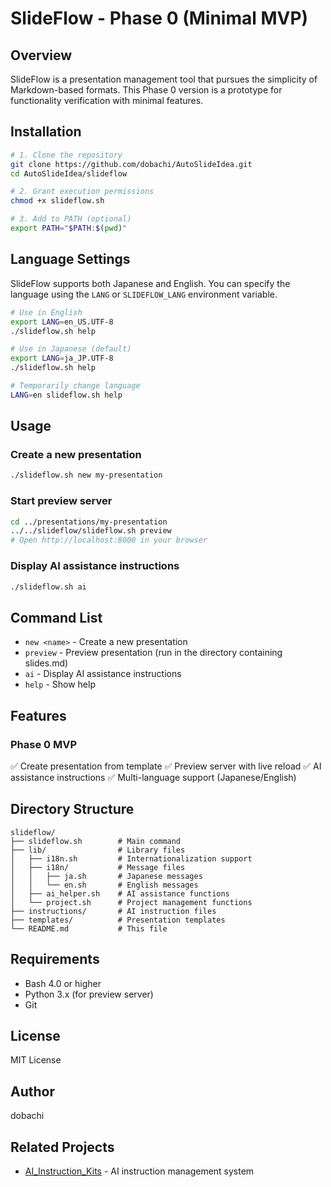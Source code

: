 # SlideFlow - Phase 0 (Minimal MVP)

## Overview

SlideFlow is a presentation management tool that pursues the simplicity of Markdown-based formats.
This Phase 0 version is a prototype for functionality verification with minimal features.

## Installation

```bash
# 1. Clone the repository
git clone https://github.com/dobachi/AutoSlideIdea.git
cd AutoSlideIdea/slideflow

# 2. Grant execution permissions
chmod +x slideflow.sh

# 3. Add to PATH (optional)
export PATH="$PATH:$(pwd)"
```

## Language Settings

SlideFlow supports both Japanese and English. You can specify the language using the `LANG` or `SLIDEFLOW_LANG` environment variable.

```bash
# Use in English
export LANG=en_US.UTF-8
./slideflow.sh help

# Use in Japanese (default)
export LANG=ja_JP.UTF-8
./slideflow.sh help

# Temporarily change language
LANG=en slideflow.sh help
```

## Usage

### Create a new presentation

```bash
./slideflow.sh new my-presentation
```

### Start preview server

```bash
cd ../presentations/my-presentation
../../slideflow/slideflow.sh preview
# Open http://localhost:8000 in your browser
```

### Display AI assistance instructions

```bash
./slideflow.sh ai
```

## Command List

- `new <name>` - Create a new presentation
- `preview` - Preview presentation (run in the directory containing slides.md)
- `ai` - Display AI assistance instructions
- `help` - Show help

## Features

### Phase 0 MVP
✅ Create presentation from template
✅ Preview server with live reload
✅ AI assistance instructions
✅ Multi-language support (Japanese/English)

## Directory Structure

```
slideflow/
├── slideflow.sh        # Main command
├── lib/                # Library files
│   ├── i18n.sh         # Internationalization support
│   ├── i18n/           # Message files
│   │   ├── ja.sh       # Japanese messages
│   │   └── en.sh       # English messages
│   ├── ai_helper.sh    # AI assistance functions
│   └── project.sh      # Project management functions
├── instructions/       # AI instruction files
├── templates/          # Presentation templates
└── README.md           # This file
```

## Requirements

- Bash 4.0 or higher
- Python 3.x (for preview server)
- Git

## License

MIT License

## Author

dobachi

## Related Projects

- [AI_Instruction_Kits](https://github.com/dobachi/AI_Instruction_Kits) - AI instruction management system
